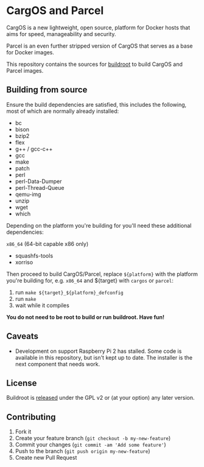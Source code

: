 # CargOS and Parcel

CargOS is a new lightweight, open source, platform for Docker hosts that aims
for speed, manageability and security.

Parcel is an even further stripped version of CargOS that serves as a base for
Docker images.

This repository contains the sources for [buildroot](https://buildroot.org/) to build CargOS and Parcel
images.

## Building from source

Ensure the build dependencies are satisfied, this includes the following,
most of which are normally already installed:

- bc
- bison
- bzip2
- flex
- g++ / gcc-c++
- gcc
- make
- patch
- perl
- perl-Data-Dumper
- perl-Thread-Queue
- qemu-img
- unzip
- wget
- which

Depending on the platform you're building for you'll need these additional
dependencies:

`x86_64` (64-bit capable x86 only)

- squashfs-tools
- xorriso

Then proceed to build CargOS/Parcel, replace `${platform}` with the platform you're
building for, e.g. `x86_64` and ${target} with `cargos` or `parcel`:

1. run `make ${target}_${platform}_defconfig`
2. run `make`
3. wait while it compiles

**You do not need to be root to build or run buildroot.  Have fun!**

## Caveats

- Development on support Raspberry Pi 2 has stalled. Some code is available in
  this repository, but isn't kept up to date. The installer is the next component
  that needs work.

## License

Buildroot is [released](https://buildroot.org/downloads/manual/manual.html#legal-info-buildroot) under the GPL v2 or (at your option) any later version.

## Contributing

1. Fork it
2. Create your feature branch (`git checkout -b my-new-feature`)
3. Commit your changes (`git commit -am 'Add some feature'`)
4. Push to the branch (`git push origin my-new-feature`)
5. Create new Pull Request
